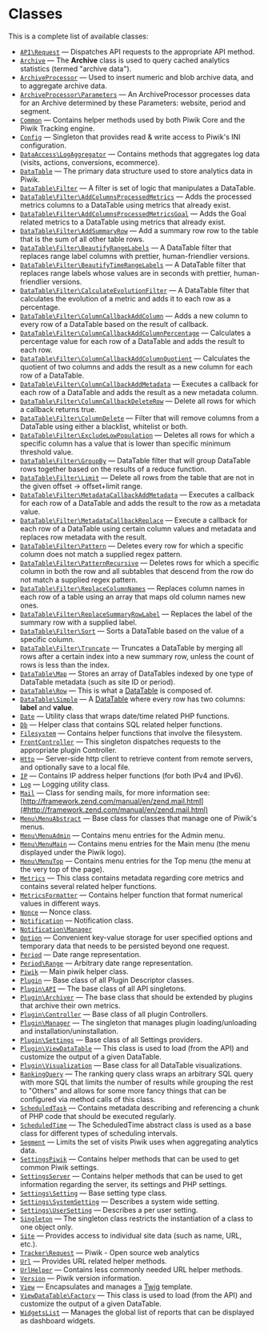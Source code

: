 Classes
=======

This is a complete list of available classes:

- [`API\Request`](Piwik/API/Request.md) &mdash; Dispatches API requests to the appropriate API method.
- [`Archive`](Piwik/Archive.md) &mdash; The **Archive** class is used to query cached analytics statistics (termed "archive data").
- [`ArchiveProcessor`](Piwik/ArchiveProcessor.md) &mdash; Used to insert numeric and blob archive data, and to aggregate archive data.
- [`ArchiveProcessor\Parameters`](Piwik/ArchiveProcessor/Parameters.md) &mdash; An ArchiveProcessor processes data for an Archive determined by these Parameters: website, period and segment.
- [`Common`](Piwik/Common.md) &mdash; Contains helper methods used by both Piwik Core and the Piwik Tracking engine.
- [`Config`](Piwik/Config.md) &mdash; Singleton that provides read & write access to Piwik's INI configuration.
- [`DataAccess\LogAggregator`](Piwik/DataAccess/LogAggregator.md) &mdash; Contains methods that aggregates log data (visits, actions, conversions, ecommerce).
- [`DataTable`](Piwik/DataTable.md) &mdash; The primary data structure used to store analytics data in Piwik.
- [`DataTable\Filter`](Piwik/DataTable/Filter.md) &mdash; A filter is set of logic that manipulates a DataTable.
- [`DataTable\Filter\AddColumnsProcessedMetrics`](Piwik/DataTable/Filter/AddColumnsProcessedMetrics.md) &mdash; Adds the processed metrics columns to a DataTable using metrics that already exist.
- [`DataTable\Filter\AddColumnsProcessedMetricsGoal`](Piwik/DataTable/Filter/AddColumnsProcessedMetricsGoal.md) &mdash; Adds the Goal related metrics to a DataTable using metrics that already exist.
- [`DataTable\Filter\AddSummaryRow`](Piwik/DataTable/Filter/AddSummaryRow.md) &mdash; Add a summary row row to the table that is the sum of all other table rows.
- [`DataTable\Filter\BeautifyRangeLabels`](Piwik/DataTable/Filter/BeautifyRangeLabels.md) &mdash; A DataTable filter that replaces range label columns with prettier, human-friendlier versions.
- [`DataTable\Filter\BeautifyTimeRangeLabels`](Piwik/DataTable/Filter/BeautifyTimeRangeLabels.md) &mdash; A DataTable filter that replaces range labels whose values are in seconds with prettier, human-friendlier versions.
- [`DataTable\Filter\CalculateEvolutionFilter`](Piwik/DataTable/Filter/CalculateEvolutionFilter.md) &mdash; A DataTable filter that calculates the evolution of a metric and adds it to each row as a percentage.
- [`DataTable\Filter\ColumnCallbackAddColumn`](Piwik/DataTable/Filter/ColumnCallbackAddColumn.md) &mdash; Adds a new column to every row of a DataTable based on the result of callback.
- [`DataTable\Filter\ColumnCallbackAddColumnPercentage`](Piwik/DataTable/Filter/ColumnCallbackAddColumnPercentage.md) &mdash; Calculates a percentage value for each row of a DataTable and adds the result to each row.
- [`DataTable\Filter\ColumnCallbackAddColumnQuotient`](Piwik/DataTable/Filter/ColumnCallbackAddColumnQuotient.md) &mdash; Calculates the quotient of two columns and adds the result as a new column for each row of a DataTable.
- [`DataTable\Filter\ColumnCallbackAddMetadata`](Piwik/DataTable/Filter/ColumnCallbackAddMetadata.md) &mdash; Executes a callback for each row of a DataTable and adds the result as a new metadata column.
- [`DataTable\Filter\ColumnCallbackDeleteRow`](Piwik/DataTable/Filter/ColumnCallbackDeleteRow.md) &mdash; Delete all rows for which a callback returns true.
- [`DataTable\Filter\ColumnDelete`](Piwik/DataTable/Filter/ColumnDelete.md) &mdash; Filter that will remove columns from a DataTable using either a blacklist, whitelist or both.
- [`DataTable\Filter\ExcludeLowPopulation`](Piwik/DataTable/Filter/ExcludeLowPopulation.md) &mdash; Deletes all rows for which a specific column has a value that is lower than specific minimum threshold value.
- [`DataTable\Filter\GroupBy`](Piwik/DataTable/Filter/GroupBy.md) &mdash; DataTable filter that will group DataTable rows together based on the results of a reduce function.
- [`DataTable\Filter\Limit`](Piwik/DataTable/Filter/Limit.md) &mdash; Delete all rows from the table that are not in the given offset -> offset+limit range.
- [`DataTable\Filter\MetadataCallbackAddMetadata`](Piwik/DataTable/Filter/MetadataCallbackAddMetadata.md) &mdash; Executes a callback for each row of a DataTable and adds the result to the row as a metadata value.
- [`DataTable\Filter\MetadataCallbackReplace`](Piwik/DataTable/Filter/MetadataCallbackReplace.md) &mdash; Execute a callback for each row of a DataTable using certain column values and metadata and replaces row metadata with the result.
- [`DataTable\Filter\Pattern`](Piwik/DataTable/Filter/Pattern.md) &mdash; Deletes every row for which a specific column does not match a supplied regex pattern.
- [`DataTable\Filter\PatternRecursive`](Piwik/DataTable/Filter/PatternRecursive.md) &mdash; Deletes rows for which a specific column in both the row and all subtables that descend from the row do not match a supplied regex pattern.
- [`DataTable\Filter\ReplaceColumnNames`](Piwik/DataTable/Filter/ReplaceColumnNames.md) &mdash; Replaces column names in each row of a table using an array that maps old column names new ones.
- [`DataTable\Filter\ReplaceSummaryRowLabel`](Piwik/DataTable/Filter/ReplaceSummaryRowLabel.md) &mdash; Replaces the label of the summary row with a supplied label.
- [`DataTable\Filter\Sort`](Piwik/DataTable/Filter/Sort.md) &mdash; Sorts a DataTable based on the value of a specific column.
- [`DataTable\Filter\Truncate`](Piwik/DataTable/Filter/Truncate.md) &mdash; Truncates a DataTable by merging all rows after a certain index into a new summary row, unless the count of rows is less than the index.
- [`DataTable\Map`](Piwik/DataTable/Map.md) &mdash; Stores an array of DataTables indexed by one type of DataTable metadata (such as site ID or period).
- [`DataTable\Row`](Piwik/DataTable/Row.md) &mdash; This is what a [DataTable](#) is composed of.
- [`DataTable\Simple`](Piwik/DataTable/Simple.md) &mdash; A [DataTable](#) where every row has two columns: **label** and **value**.
- [`Date`](Piwik/Date.md) &mdash; Utility class that wraps date/time related PHP functions.
- [`Db`](Piwik/Db.md) &mdash; Helper class that contains SQL related helper functions.
- [`Filesystem`](Piwik/Filesystem.md) &mdash; Contains helper functions that involve the filesystem.
- [`FrontController`](Piwik/FrontController.md) &mdash; This singleton dispatches requests to the appropriate plugin Controller.
- [`Http`](Piwik/Http.md) &mdash; Server-side http client to retrieve content from remote servers, and optionally save to a local file.
- [`IP`](Piwik/IP.md) &mdash; Contains IP address helper functions (for both IPv4 and IPv6).
- [`Log`](Piwik/Log.md) &mdash; Logging utility class.
- [`Mail`](Piwik/Mail.md) &mdash; Class for sending mails, for more information see: [http://framework.zend.com/manual/en/zend.mail.html](#http://framework.zend.com/manual/en/zend.mail.html)
- [`Menu\MenuAbstract`](Piwik/Menu/MenuAbstract.md) &mdash; Base class for classes that manage one of Piwik's menus.
- [`Menu\MenuAdmin`](Piwik/Menu/MenuAdmin.md) &mdash; Contains menu entries for the Admin menu.
- [`Menu\MenuMain`](Piwik/Menu/MenuMain.md) &mdash; Contains menu entries for the Main menu (the menu displayed under the Piwik logo).
- [`Menu\MenuTop`](Piwik/Menu/MenuTop.md) &mdash; Contains menu entries for the Top menu (the menu at the very top of the page).
- [`Metrics`](Piwik/Metrics.md) &mdash; This class contains metadata regarding core metrics and contains several related helper functions.
- [`MetricsFormatter`](Piwik/MetricsFormatter.md) &mdash; Contains helper function that format numerical values in different ways.
- [`Nonce`](Piwik/Nonce.md) &mdash; Nonce class.
- [`Notification`](Piwik/Notification.md) &mdash; Notification class.
- [`Notification\Manager`](Piwik/Notification/Manager.md)
- [`Option`](Piwik/Option.md) &mdash; Convenient key-value storage for user specified options and temporary data that needs to be persisted beyond one request.
- [`Period`](Piwik/Period.md) &mdash; Date range representation.
- [`Period\Range`](Piwik/Period/Range.md) &mdash; Arbitrary date range representation.
- [`Piwik`](Piwik/Piwik.md) &mdash; Main piwik helper class.
- [`Plugin`](Piwik/Plugin.md) &mdash; Base class of all Plugin Descriptor classes.
- [`Plugin\API`](Piwik/Plugin/API.md) &mdash; The base class of all API singletons.
- [`Plugin\Archiver`](Piwik/Plugin/Archiver.md) &mdash; The base class that should be extended by plugins that archive their own metrics.
- [`Plugin\Controller`](Piwik/Plugin/Controller.md) &mdash; Base class of all plugin Controllers.
- [`Plugin\Manager`](Piwik/Plugin/Manager.md) &mdash; The singleton that manages plugin loading/unloading and installation/uninstallation.
- [`Plugin\Settings`](Piwik/Plugin/Settings.md) &mdash; Base class of all Settings providers.
- [`Plugin\ViewDataTable`](Piwik/Plugin/ViewDataTable.md) &mdash; This class is used to load (from the API) and customize the output of a given DataTable.
- [`Plugin\Visualization`](Piwik/Plugin/Visualization.md) &mdash; Base class for all DataTable visualizations.
- [`RankingQuery`](Piwik/RankingQuery.md) &mdash; The ranking query class wraps an arbitrary SQL query with more SQL that limits the number of results while grouping the rest to "Others" and allows for some more fancy things that can be configured via method calls of this class.
- [`ScheduledTask`](Piwik/ScheduledTask.md) &mdash; Contains metadata describing and referencing a chunk of PHP code that should be executed regularly.
- [`ScheduledTime`](Piwik/ScheduledTime.md) &mdash; The ScheduledTime abstract class is used as a base class for different types of scheduling intervals.
- [`Segment`](Piwik/Segment.md) &mdash; Limits the set of visits Piwik uses when aggregating analytics data.
- [`SettingsPiwik`](Piwik/SettingsPiwik.md) &mdash; Contains helper methods that can be used to get common Piwik settings.
- [`SettingsServer`](Piwik/SettingsServer.md) &mdash; Contains helper methods that can be used to get information regarding the server, its settings and PHP settings.
- [`Settings\Setting`](Piwik/Settings/Setting.md) &mdash; Base setting type class.
- [`Settings\SystemSetting`](Piwik/Settings/SystemSetting.md) &mdash; Describes a system wide setting.
- [`Settings\UserSetting`](Piwik/Settings/UserSetting.md) &mdash; Describes a per user setting.
- [`Singleton`](Piwik/Singleton.md) &mdash; The singleton class restricts the instantiation of a class to one object only.
- [`Site`](Piwik/Site.md) &mdash; Provides access to individual site data (such as name, URL, etc.).
- [`Tracker\Request`](Piwik/Tracker/Request.md) &mdash; Piwik - Open source web analytics
- [`Url`](Piwik/Url.md) &mdash; Provides URL related helper methods.
- [`UrlHelper`](Piwik/UrlHelper.md) &mdash; Contains less commonly needed URL helper methods.
- [`Version`](Piwik/Version.md) &mdash; Piwik version information.
- [`View`](Piwik/View.md) &mdash; Encapsulates and manages a [Twig](http://twig.sensiolabs.org/) template.
- [`ViewDataTable\Factory`](Piwik/ViewDataTable/Factory.md) &mdash; This class is used to load (from the API) and customize the output of a given DataTable.
- [`WidgetsList`](Piwik/WidgetsList.md) &mdash; Manages the global list of reports that can be displayed as dashboard widgets.
